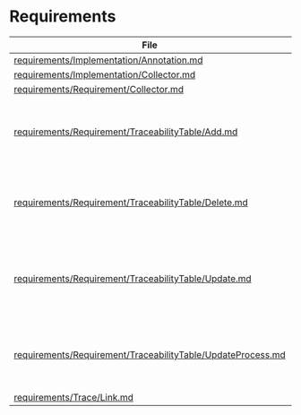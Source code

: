 # Requirements

| File                                                                                                          | ID                                   | Synopsis                                                              |
| ------------------------------------------------------------------------------------------------------------- | ------------------------------------ | --------------------------------------------------------------------- |
| [requirements/Implementation/Annotation.md](Implementation/Annotation.md)                                     | Implementation/Annotation            |                                                                       |
| [requirements/Implementation/Collector.md](Implementation/Collector.md)                                       | Implementation/Collector             |                                                                       |
| [requirements/Requirement/Collector.md](Requirement/Collector.md)                                             | Requirement/Collector                |                                                                       |
| [requirements/Requirement/TraceabilityTable/Add.md](Requirement/TraceabilityTable/Add.md)                     | Requirement/TraceabilityTable/Add    | A traceability table is added if trace links exist                    |
| [requirements/Requirement/TraceabilityTable/Delete.md](Requirement/TraceabilityTable/Delete.md)               | Requirement/TraceabilityTable/Delete | An existing traceability table is deleted if no trace links exist     |
| [requirements/Requirement/TraceabilityTable/Update.md](Requirement/TraceabilityTable/Update.md)               | Requirement/TraceabilityTable/Update | An existing traceability table is updated if trace links have changed |
| [requirements/Requirement/TraceabilityTable/UpdateProcess.md](Requirement/TraceabilityTable/UpdateProcess.md) | Requirement/TraceabilityTable        | Traceability tables are updated according to trace links              |
| [requirements/Trace/Link.md](Trace/Link.md)                                                                   | Trace/Link                           |                                                                       |
